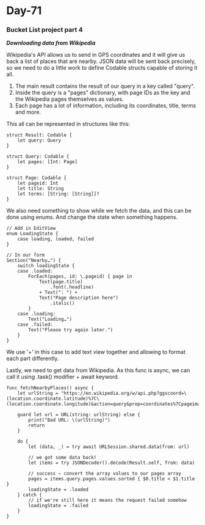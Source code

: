 # Day-71
### **Bucket List project part 4**

***Downloading data from Wikipedia***

Wikipedia's API allows us to send in GPS coordinates and it will give us back a list of places that are nearby. JSON data will be sent back precisely, so we need to do a little work to define Codable structs capable of storing it all.

1. The main result contains the result of our query in a key called "query".
2. Inside the query is a "pages" dictionary, with page IDs as the key and the Wikipedia pages themselves as values.
3. Each page has a lot of information, including its coordinates, title, terms and more.

This all can be represented in structures like this:

```
struct Result: Codable {
    let query: Query
}

struct Query: Codable {
    let pages: [Int: Page]
}

struct Page: Codable {
    let pageid: Int
    let title: String
    let terms: [String: [String]]?
}
```

We also need something to show while we fetch the data, and this can be done using enums. And change the state when something happens.

```
// Add in EditView
enum LoadingState {
    case loading, loaded, failed
}

// In our form
Section("Nearby…") {
    switch loadingState {
    case .loaded:
        ForEach(pages, id: \.pageid) { page in
            Text(page.title)
                .font(.headline)
            + Text(": ") +
            Text("Page description here")
                .italic()
        }
    case .loading:
        Text("Loading…")
    case .failed:
        Text("Please try again later.")
    }
}
```

We use '+' in this case to add text view together and allowing to format each part differently.

Lastly, we need to get data from Wikipedia. As this func is async, we can call it using .task() modifier + await keyword.

```
func fetchNearbyPlaces() async {
    let urlString = "https://en.wikipedia.org/w/api.php?ggscoord=\(location.coordinate.latitude)%7C\(location.coordinate.longitude)&action=query&prop=coordinates%7Cpageimages%7Cpageterms&colimit=50&piprop=thumbnail&pithumbsize=500&pilimit=50&wbptterms=description&generator=geosearch&ggsradius=10000&ggslimit=50&format=json"

    guard let url = URL(string: urlString) else {
        print("Bad URL: \(urlString)")
        return
    }

    do {
        let (data, _) = try await URLSession.shared.data(from: url)

        // we got some data back!
        let items = try JSONDecoder().decode(Result.self, from: data)

        // success – convert the array values to our pages array
        pages = items.query.pages.values.sorted { $0.title < $1.title }
        loadingState = .loaded
    } catch {
        // if we're still here it means the request failed somehow
        loadingState = .failed
    }
}
```

